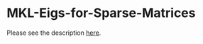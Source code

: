 # MKL-Eigs-for-Sparse-Matrices

Please see the description [here](https://github.com/56th/MKL-Eigs-for-Sparse-Matrices/blob/master/output/LaTeX/A_Finite_Element_Method_for_the_Surface_Stokes_Pro.pdf).
